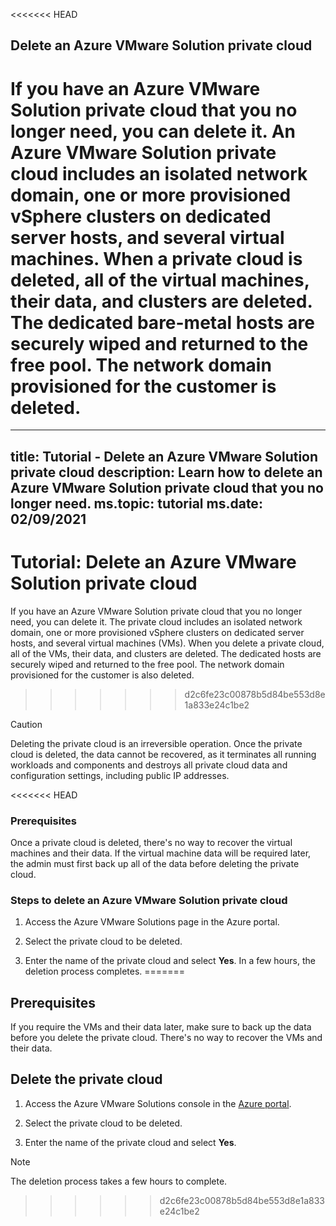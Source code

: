 <<<<<<< HEAD



## Delete an Azure VMware Solution private cloud

If you have an Azure VMware Solution private cloud that you no longer need, you can delete it. An Azure VMware Solution private cloud includes an isolated network domain, one or more provisioned vSphere clusters on dedicated server hosts, and several virtual machines. When a private cloud is deleted, all of the virtual machines, their data, and clusters are deleted. The dedicated bare-metal hosts are securely wiped and returned to the free pool. The network domain provisioned for the customer is deleted.  
=======
---
title: Tutorial - Delete an Azure VMware Solution private cloud
description: Learn how to delete an Azure VMware Solution private cloud that you no longer need.
ms.topic: tutorial
ms.date: 02/09/2021
---

# Tutorial: Delete an Azure VMware Solution private cloud

If you have an Azure VMware Solution private cloud that you no longer need, you can delete it. The private cloud includes an isolated network domain, one or more provisioned vSphere clusters on dedicated server hosts, and several virtual machines (VMs). When you delete a private cloud, all of the VMs, their data, and clusters are deleted. The dedicated hosts are securely wiped and returned to the free pool. The network domain provisioned for the customer is also deleted.  
>>>>>>> d2c6fe23c00878b5d84be553d8e1a833e24c1be2

> [!CAUTION]
> Deleting the private cloud is an irreversible operation. Once the private cloud is deleted, the data cannot be recovered, as it terminates all running workloads and components and destroys all private cloud data and configuration settings, including public IP addresses.

<<<<<<< HEAD
### Prerequisites

Once a private cloud is deleted, there's no way to recover the virtual machines and their data. If the virtual machine data will be required later, the admin must first back up all of the data before deleting the private cloud.

### Steps to delete an Azure VMware Solution private cloud

1. Access the Azure VMware Solutions page in the Azure portal.

2. Select the private cloud to be deleted.
 
3. Enter the name of the private cloud and select **Yes**. In a few hours, the deletion process completes. 
=======
## Prerequisites

If you require the VMs and their data later, make sure to back up the data before you delete the private cloud.  There's no way to recover the VMs and their data.


## Delete the private cloud

1. Access the Azure VMware Solutions console in the [Azure portal](https://portal.azure.com).

2. Select the private cloud to be deleted.
 
3. Enter the name of the private cloud and select **Yes**. 

>[!NOTE]
>The deletion process takes a few hours to complete.  
>>>>>>> d2c6fe23c00878b5d84be553d8e1a833e24c1be2
